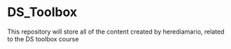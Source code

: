 # DS_Toolbox
This repository will store all of the content created by herediamario, related to the DS toolbox course
